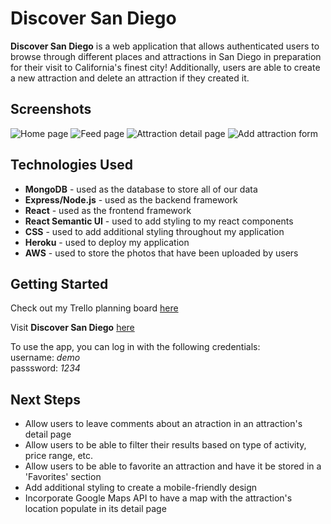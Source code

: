 # **Discover San Diego**
**Discover San Diego** is a web application that allows authenticated users to browse through different places and attractions in San Diego in preparation for their visit to California's finest city! Additionally, users are able to create a new attraction and delete an attraction if they created it.

 
## **Screenshots**
![Home page](https://i.imgur.com/TbpM3rv.png)
![Feed page](https://i.imgur.com/GWry0SQ.png)
![Attraction detail page](https://i.imgur.com/ByhUhnr.png)
![Add attraction form](https://i.imgur.com/PP2hQlA.png)


## **Technologies Used**
- **MongoDB** - used as the database to store all of our data 
- **Express/Node.js** - used as the backend framework
- **React** - used as the frontend framework
- **React Semantic UI** - used to add styling to my react components
- **CSS** - used to add additional styling throughout my application
- **Heroku** - used to deploy my application
- **AWS** - used to store the photos that have been uploaded by users


## **Getting Started**
Check out my Trello planning board [here](https://trello.com/b/zSmCcskq/project-4)

Visit **Discover San Diego** [here](https://discoversd.herokuapp.com/) 

To use the app, you can log in with the following credentials:  
username: *demo*  
passsword: *1234*
 
## **Next Steps** 
- Allow users to leave comments about an atraction in an attraction's detail page
- Allow users to be able to filter their results based on type of activity, price range, etc.
- Allow users to be able to favorite an attraction and have it be stored in a 'Favorites' section
- Add additional styling to create a mobile-friendly design
- Incorporate Google Maps API to have a map with the attraction's location populate in its detail page
